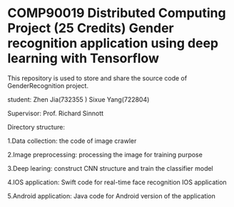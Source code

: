 #  COMP90019 Distributed Computing Project (25 Credits) Gender recognition application using deep learning with Tensorflow

This repository is used to store and share the source code of GenderRecognition project.



student: 
         Zhen Jia(732355 ) 
         Sixue Yang(722804)
         
Supervisor: Prof. Richard Sinnott


Directory structure:

1.Data collection: the code of image crawler

2.Image preprocessing: processing the image for training purpose

3.Deep learing: construct CNN structure and train the classifier model

4.IOS application: Swift code for real-time face recognition IOS application 

5.Android application: Java code for Android version of the application
                         
